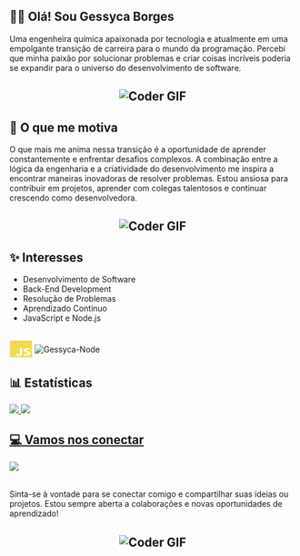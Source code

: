 <h2> 👩‍💻 Olá! Sou Gessyca Borges </h2>
Uma engenheira química apaixonada por tecnologia e atualmente em uma empolgante transição de carreira para o mundo da programação. Percebi que minha paixão por solucionar problemas e criar coisas incríveis poderia se expandir para o universo do desenvolvimento de software.
<h2 align="center">
    <img src="https://media1.giphy.com/media/v1.Y2lkPTc5MGI3NjExcjlkc3Vid21sNjYycWJwZm5qYm90ZXFvb3p3YWZsNjNqNnVoOXZ0dyZlcD12MV9pbnRlcm5hbF9naWZfYnlfaWQmY3Q9Zw/L1R1tvI9svkIWwpVYr/giphy.gif" alt="Coder GIF" width="300">
</h2> 


<h2> 🚀 O que me motiva </h2>

O que mais me anima nessa transição é a oportunidade de aprender constantemente e enfrentar desafios complexos. A combinação entre a lógica da engenharia e a criatividade do desenvolvimento me inspira a encontrar maneiras inovadoras de resolver problemas. Estou ansiosa para contribuir em projetos, aprender com colegas talentosos e continuar crescendo como desenvolvedora.

<h2 align="center">
    <img src="https://media4.giphy.com/media/v1.Y2lkPTc5MGI3NjExZDI5cGx5ZjZibmc2Z2o3ZzBkcGY0eWdveW1zZG1xY2x1bmZ2dGNveiZlcD12MV9pbnRlcm5hbF9naWZfYnlfaWQmY3Q9Zw/L8K62iTDkzGX6/giphy.gif" alt="Coder GIF" width="300">
</h2> 

##

<h2> ✨ Interesses </h2>

- Desenvolvimento de Software
- Back-End Development
- Resolução de Problemas
- Aprendizado Contínuo
- JavaScript e Node.js
<div style="display: inline_block"><br>
  <img align="center" alt="Gessyca-Js" height="30" width="40" src="https://raw.githubusercontent.com/devicons/devicon/master/icons/javascript/javascript-plain.svg">
  <img align="center" alt="Gessyca-Node" height="30" width="40" src="https://cdn.jsdelivr.net/gh/devicons/devicon/icons/nodejs/nodejs-original.svg">
</div>

##

<div>
  <h2>📊 Estatísticas</h2>
  <a href="https://github.com/GessycaBorges">
  <img height="150em" src="https://github-readme-stats.vercel.app/api?username=GessycaBorges&show_icons=true&theme=radical&include_all_commits=true&count_private=true"/>
  <img height="150em" src="https://github-readme-stats.vercel.app/api/top-langs/?username=GessycaBorges&layout=compact&langs_count=16&theme=radical"/>
</div>

##

<div>
  <h2>💻 Vamos nos conectar</h2>
  <a href="https://www.linkedin.com/in/gessycaborges/" target="_blank"><img src="https://img.shields.io/badge/-LinkedIn-%230077B5?style=for-the-badge&logo=linkedin&logoColor=white" target="_blank"></a> 
</div>

##

Sinta-se à vontade para se conectar comigo e compartilhar suas ideias ou projetos. Estou sempre aberta a colaborações e novas oportunidades de aprendizado!
<h2 align="center">
    <img src="https://media2.giphy.com/media/v1.Y2lkPTc5MGI3NjExeDIyc3Q2MTRzbHA5bGtvYm9mZWs0N251NnJrcThzc3NyYjUxc2ppNiZlcD12MV9pbnRlcm5hbF9naWZfYnlfaWQmY3Q9Zw/3NE7JhJgZBHlMfmNEa/giphy.gif" alt="Coder GIF" width="300">
</h2> 
